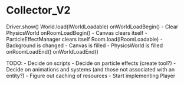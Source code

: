 # Collector_V2

Driver.show()
    World.load(IWorldLoadable)
        onWorldLoadBegin()
            - Clear PhysicsWorld
            onRoomLoadBegin()
                - Canvas clears itself
                - ParticleEffectManager clears itself
            Room.load(IRoomLoadable)
                - Background is changed
                - Canvas is filled
                - PhysicsWorld is filled
            onRoomLoadEnd()
        onWorldLoadEnd()

TODO:
    - Decide on scripts
    - Decide on particle effects (create tool?)
    - Decide on animations and systems (and those not associated with an entity?)
    - Figure out caching of resources
    - Start implementing Player